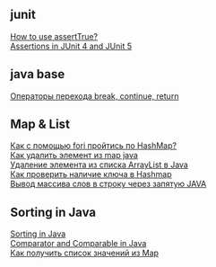 ## junit

[How to use assertTrue?](https://stackoverflow.com/questions/25352329/how-to-use-asserttrue)  
[Assertions in JUnit 4 and JUnit 5](https://www.baeldung.com/junit-assertions)  

## java base

[Операторы перехода break, continue, return
](https://developer.alexanderklimov.ru/android/java/break.php)  

## Map & List

[Как с помощью fori пройтись по HashMap?](https://ru.stackoverflow.com/questions/495996/%D0%9A%D0%B0%D0%BA-%D1%81-%D0%BF%D0%BE%D0%BC%D0%BE%D1%89%D1%8C%D1%8E-fori-%D0%BF%D1%80%D0%BE%D0%B9%D1%82%D0%B8%D1%81%D1%8C-%D0%BF%D0%BE-hashmap)  
[Как удалить элемент из map java](https://ru.hexlet.io/qna/java/questions/kak-udalit-element-iz-map-java#:~:text=%D0%94%D0%BB%D1%8F%20%D1%83%D0%B4%D0%B0%D0%BB%D0%B5%D0%BD%D0%B8%D1%8F%20%D1%8D%D0%BB%D0%B5%D0%BC%D0%B5%D0%BD%D1%82%D0%B0%20%D0%B8%D0%B7%20Map,%D0%BA%D0%BB%D1%8E%D1%87%20%D1%8D%D0%BB%D0%B5%D0%BC%D0%B5%D0%BD%D1%82%D0%B0%2C%20%D0%BA%D0%BE%D1%82%D0%BE%D1%80%D1%8B%D0%B9%20%D0%BD%D1%83%D0%B6%D0%BD%D0%BE%20%D1%83%D0%B4%D0%B0%D0%BB%D0%B8%D1%82%D1%8C.)  
[Удаление элемента из списка ArrayList в Java](https://javarush.com/groups/posts/1935-udalenie-ehlementa-iz-spiska-arraylist)  
[Как проверить наличие ключа в Hashmap](https://ru.stackoverflow.com/questions/514739/%D0%9A%D0%B0%D0%BA-%D0%BF%D1%80%D0%BE%D0%B2%D0%B5%D1%80%D0%B8%D1%82%D1%8C-%D0%BD%D0%B0%D0%BB%D0%B8%D1%87%D0%B8%D0%B5-%D0%BA%D0%BB%D1%8E%D1%87%D0%B0-%D0%B2-hashmap)  
[Вывод массива слов в строку через запятую JAVA](https://ru.stackoverflow.com/questions/541133/%D0%92%D1%8B%D0%B2%D0%BE%D0%B4-%D0%BC%D0%B0%D1%81%D1%81%D0%B8%D0%B2%D0%B0-%D1%81%D0%BB%D0%BE%D0%B2-%D0%B2-%D1%81%D1%82%D1%80%D0%BE%D0%BA%D1%83-%D1%87%D0%B5%D1%80%D0%B5%D0%B7-%D0%B7%D0%B0%D0%BF%D1%8F%D1%82%D1%83%D1%8E-java)  

## Sorting in Java
[Sorting in Java](https://www.baeldung.com/java-sorting)  
[Comparator and Comparable in Java](https://www.baeldung.com/java-comparator-comparable)  
[Как получить список значений из Map](https://ru.stackoverflow.com/questions/1450787/%D0%9A%D0%B0%D0%BA-%D0%BF%D0%BE%D0%BB%D1%83%D1%87%D0%B8%D1%82%D1%8C-%D1%81%D0%BF%D0%B8%D1%81%D0%BE%D0%BA-%D0%B7%D0%BD%D0%B0%D1%87%D0%B5%D0%BD%D0%B8%D0%B9-%D0%B8%D0%B7-map)




